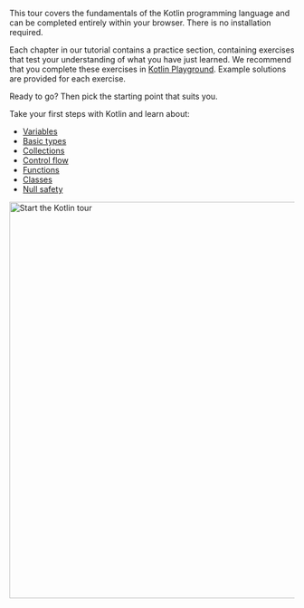 [//]: # (title: Welcome to our tour of Kotlin!)

This tour covers the fundamentals of the Kotlin programming language and can be completed entirely within your 
browser. There is no installation required.

Each chapter in our tutorial contains a practice section, containing exercises that test your understanding of what
you have just learned. We recommend that you complete these exercises in [Kotlin Playground](https://play.kotlinlang.org).
Example solutions are provided for each exercise.

Ready to go? Then pick the starting point that suits you.

Take your first steps with Kotlin and learn about:
* [Variables](kotlin-tour-hello-world.md)
* [Basic types](kotlin-tour-types.md)
* [Collections](kotlin-tour-collections.md)
* [Control flow](kotlin-tour-control-flow.md)
* [Functions](kotlin-tour-functions.md)
* [Classes](kotlin-tour-classes-part-1.md)
* [Null safety](kotlin-tour-null-safety.md)

<a href="kotlin-tour-hello-world.md"><img src="start-kotlin-tour.svg" width="700" alt="Start the Kotlin tour"/></a>